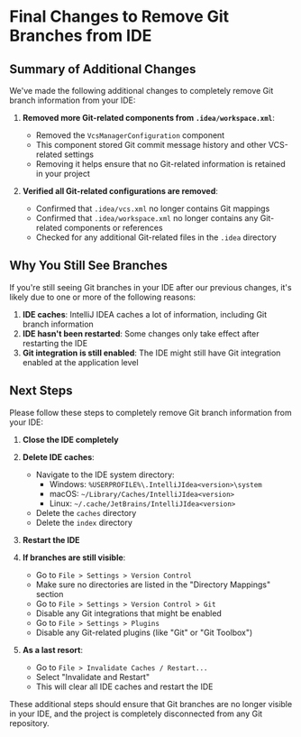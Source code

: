 # Final Changes to Remove Git Branches from IDE

## Summary of Additional Changes

We've made the following additional changes to completely remove Git branch information from your IDE:

1. **Removed more Git-related components from `.idea/workspace.xml`**:
   - Removed the `VcsManagerConfiguration` component
   - This component stored Git commit message history and other VCS-related settings
   - Removing it helps ensure that no Git-related information is retained in your project

2. **Verified all Git-related configurations are removed**:
   - Confirmed that `.idea/vcs.xml` no longer contains Git mappings
   - Confirmed that `.idea/workspace.xml` no longer contains any Git-related components or references
   - Checked for any additional Git-related files in the `.idea` directory

## Why You Still See Branches

If you're still seeing Git branches in your IDE after our previous changes, it's likely due to one or more of the following reasons:

1. **IDE caches**: IntelliJ IDEA caches a lot of information, including Git branch information
2. **IDE hasn't been restarted**: Some changes only take effect after restarting the IDE
3. **Git integration is still enabled**: The IDE might still have Git integration enabled at the application level

## Next Steps

Please follow these steps to completely remove Git branch information from your IDE:

1. **Close the IDE completely**
2. **Delete IDE caches**:
   - Navigate to the IDE system directory:
     - Windows: `%USERPROFILE%\.IntelliJIdea<version>\system`
     - macOS: `~/Library/Caches/IntelliJIdea<version>`
     - Linux: `~/.cache/JetBrains/IntelliJIdea<version>`
   - Delete the `caches` directory
   - Delete the `index` directory

3. **Restart the IDE**

4. **If branches are still visible**:
   - Go to `File > Settings > Version Control`
   - Make sure no directories are listed in the "Directory Mappings" section
   - Go to `File > Settings > Version Control > Git`
   - Disable any Git integrations that might be enabled
   - Go to `File > Settings > Plugins`
   - Disable any Git-related plugins (like "Git" or "Git Toolbox")

5. **As a last resort**:
   - Go to `File > Invalidate Caches / Restart...`
   - Select "Invalidate and Restart"
   - This will clear all IDE caches and restart the IDE

These additional steps should ensure that Git branches are no longer visible in your IDE, and the project is completely disconnected from any Git repository.